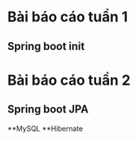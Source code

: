 # Bài báo cáo tuần 1
## Spring boot init

# Bài báo cáo tuần 2
## Spring boot JPA

**MySQL
**Hibernate
